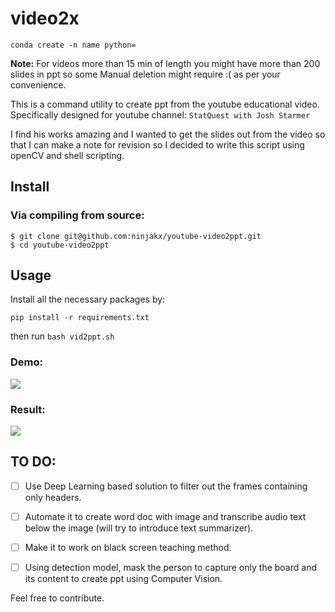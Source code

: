 # video2x  

```
conda create -n name python=  
```


**Note:** For videos more than 15 min of length you might have more than 200 slides in ppt so some Manual deletion might require :( as per your convenience.

This is a command utility to create ppt from the youtube educational video. 
Specifically designed for youtube channel: `StatQuest with Josh Starmer` 

I find his works amazing and I wanted to get the slides out from the video so that I can make a note for revision so I decided to write this script using openCV and shell scripting.

## Install
### Via compiling from source:
```console
$ git clone git@github.com:ninjakx/youtube-video2ppt.git
$ cd youtube-video2ppt
```

## Usage
Install all the necessary packages by:

`pip install -r requirements.txt`

then run `bash vid2ppt.sh`

### Demo:

![](https://github.com/ninjakx/youtube-video2ppt/blob/main/out1.png)

### Result:
 
![](https://github.com/ninjakx/youtube-video2ppt/blob/ebaf74d3c55192b1c4a832d147fe9fea08fa098b/output.png)

## TO DO:

- [ ] Use Deep Learning based solution to filter out the frames containing only headers.
- [ ] Automate it to create word doc with image and transcribe audio text below the image (will try to introduce text summarizer).
- [ ] Make it to work on black screen teaching method.
- [ ] Using detection model, mask the person to capture only the board and its content to create ppt using Computer Vision.


Feel free to contribute.



